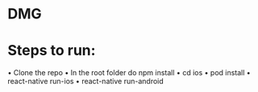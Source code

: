 # DMG

# Steps to run:

• Clone the repo
• In the root folder do npm install
• cd ios
• pod install
• react-native run-ios
• react-native run-android
